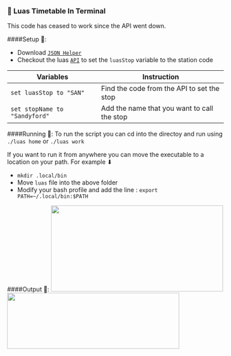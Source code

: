 ### 🚆 Luas Timetable In Terminal
This code has ceased to work since the API went down.

####Setup 🔌:
* Download [`JSON Helper`](https://itunes.apple.com/ie/app/json-helper-for-applescript/id453114608?mt=12)
* Checkout the luas [`API`](https://github.com/ncremins/luas-api) to set the `luasStop` variable to the station code

Variables | Instruction
--- | --- 
`set luasStop to "SAN"` | Find the code from the API to set the stop
`set stopName to "Sandyford"` | Add the name that you want to call the stop 
####Running 🏃:
To run the script you can cd into the directoy and run using 
`./luas home`
or 
`./luas work`

If you want to run it from anywhere you can move the executable to a location on your path. For example ⬇

* `mkdir .local/bin`
* Move `luas` file into the above folder
* Modify your bash profile and add the line : `export PATH=~/.local/bin:$PATH`

####Output 👀:
<img src="https://github.com/cifinn/luas-timetable-in-terminal/blob/master/images/image1.png" width="400" height="200" />
<img src="https://github.com/cifinn/luas-timetable-in-terminal/blob/master/images/image2.png" width="400" height="130" />
